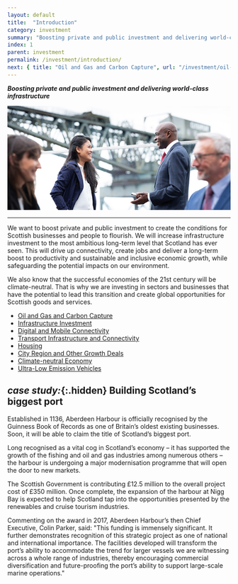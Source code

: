 ```yaml
---
layout: default
title:  "Introduction"
category: investment
summary: "Boosting private and public investment and delivering world-class infrastructure"
index: 1
parent: investment
permalink: /investment/introduction/
next: { title: "Oil and Gas and Carbon Capture", url: "/investment/oil-and-gas-carbon-capture/" }
---
```

***Boosting private and public investment and delivering world-class infrastructure***

![A photograph of business people talking together in Glasgow.](/assets/images/pageimages/Investment.6.jpg)

---
We want to boost private and public investment to create the conditions for Scottish businesses and people to flourish. We will increase infrastructure investment to the most ambitious long-term level that Scotland has ever seen.  This will drive up connectivity, create jobs and deliver a long-term boost to productivity and sustainable and inclusive economic growth, while safeguarding the potential impacts on our environment.

We also know that the successful economies of the 21st century will be climate-neutral. That is why we are investing in sectors and businesses that have the potential to lead this transition and create global opportunities for Scottish goods and services.

* [Oil and Gas and Carbon Capture](/investment/oil-and-gas-carbon-capture/)
* [Infrastructure Investment](/investment/infrastructure/)
* [Digital and Mobile Connectivity](/investment/digital-mobile-connectivity/)
* [Transport Infrastructure and Connectivity](/investment/transport-infrastructure/)
* [Housing](/investment/housing/)
* [City Region and Other Growth Deals](/investment/city-region-deals/)
* [Climate-neutral Economy](/investment/climate-neutral-economy/)
* [Ultra-Low Emission Vehicles](/investment/ultra-low-emission-vehicles/)

<div class="case-study" markdown="1">

## *case study:*{:.hidden} Building Scotland’s biggest port

Established in 1136, Aberdeen Harbour is officially recognised by the Guinness Book of Records as one of Britain’s oldest existing businesses. Soon, it will be able to claim the title of Scotland’s biggest port.

Long recognised as a vital cog in Scotland’s economy – it has supported the growth of the fishing and oil and gas industries among numerous others – the harbour is undergoing a major modernisation programme that will open the door to new markets.

The Scottish Government is contributing £12.5 million to the overall project cost of £350 million. Once complete, the expansion of the harbour at Nigg Bay is expected to help Scotland tap into the opportunities presented by the renewables and cruise tourism industries.

Commenting on the award in 2017, Aberdeen Harbour’s then Chief Executive, Colin Parker, said: "This funding is immensely significant. It further demonstrates recognition of this strategic project as one of national and international importance. The facilities developed will transform the port’s ability to accommodate the trend for larger vessels we are witnessing across a whole range of industries, thereby encouraging commercial diversification and future-proofing the port’s ability to support large-scale marine operations."
</div>

